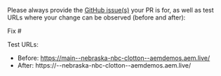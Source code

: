 Please always provide the [GitHub issue(s)](../issues) your PR is for, as well as test URLs where your change can be observed (before and after):

Fix #<gh-issue-id>

Test URLs:
- Before: https://main--nebraska-nbc-clotton--aemdemos.aem.live/
- After: https://<branch>--nebraska-nbc-clotton--aemdemos.aem.live/
